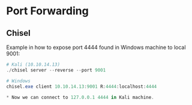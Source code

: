 # Port Forwarding

## Chisel

Example in how to expose port 4444 found in Windows machine to local 9001:

```powershell
# Kali (10.10.14.13)
./chisel server --reverse --port 9001

# Windows
chisel.exe client 10.10.14.13:9001 R:4444:localhost:4444

* Now we can connect to 127.0.0.1 4444 in Kali machine.
```